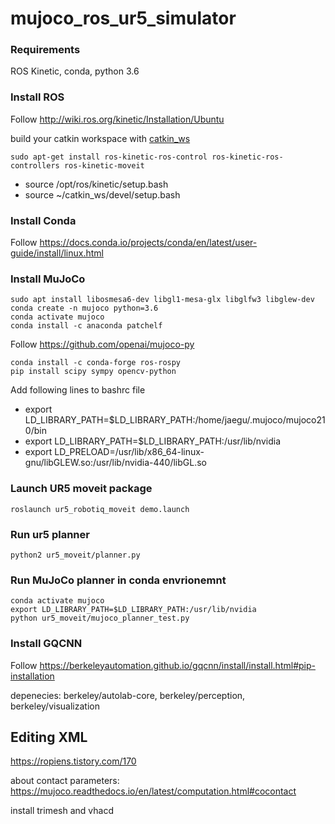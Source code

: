 # mujoco_ros_ur5_simulator

### Requirements

ROS Kinetic, conda, python 3.6

### Install ROS

Follow http://wiki.ros.org/kinetic/Installation/Ubuntu

build your catkin workspace with [catkin_ws](https://github.com/cjg429/mujoco_ros_ur5_simulator/tree/main/catkin_ws)

```
sudo apt-get install ros-kinetic-ros-control ros-kinetic-ros-controllers ros-kinetic-moveit
```
- source /opt/ros/kinetic/setup.bash
- source ~/catkin_ws/devel/setup.bash

### Install Conda

Follow https://docs.conda.io/projects/conda/en/latest/user-guide/install/linux.html

### Install MuJoCo

```
sudo apt install libosmesa6-dev libgl1-mesa-glx libglfw3 libglew-dev
conda create -n mujoco python=3.6
conda activate mujoco
conda install -c anaconda patchelf 
```
Follow https://github.com/openai/mujoco-py

```
conda install -c conda-forge ros-rospy 
pip install scipy sympy opencv-python
```
Add following lines to bashrc file
- export LD_LIBRARY_PATH=$LD_LIBRARY_PATH:/home/jaegu/.mujoco/mujoco210/bin
- export LD_LIBRARY_PATH=$LD_LIBRARY_PATH:/usr/lib/nvidia
- export LD_PRELOAD=/usr/lib/x86_64-linux-gnu/libGLEW.so:/usr/lib/nvidia-440/libGL.so

### Launch UR5 moveit package
```
roslaunch ur5_robotiq_moveit demo.launch
```
### Run ur5 planner 
```
python2 ur5_moveit/planner.py
```
### Run MuJoCo planner in conda envrionemnt
```
conda activate mujoco
export LD_LIBRARY_PATH=$LD_LIBRARY_PATH:/usr/lib/nvidia
python ur5_moveit/mujoco_planner_test.py
```
### Install GQCNN
Follow https://berkeleyautomation.github.io/gqcnn/install/install.html#pip-installation

depenecies: berkeley/autolab-core, berkeley/perception, berkeley/visualization

## Editing XML

https://ropiens.tistory.com/170

about contact parameters: https://mujoco.readthedocs.io/en/latest/computation.html#cocontact

install trimesh and vhacd
